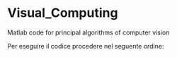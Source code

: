 # Visual_Computing
Matlab code for principal algorithms of computer vision

Per eseguire il codice procedere nel seguente ordine:

